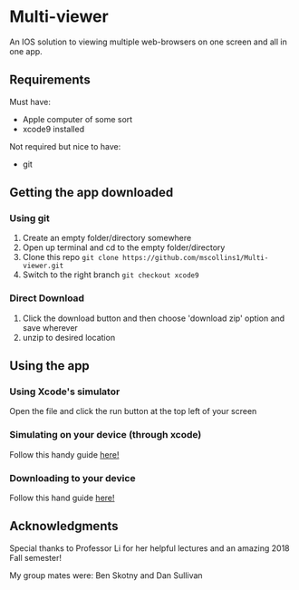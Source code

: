 # Multi-viewer
An IOS solution to viewing multiple web-browsers on one screen and all in one app.

## Requirements
Must have:
* Apple computer of some sort
* xcode9 installed

Not required but nice to have:
* git

## Getting the app downloaded
### Using git
1. Create an empty folder/directory somewhere
2. Open up terminal and cd to the empty folder/directory
3. Clone this repo
`git clone https://github.com/mscollins1/Multi-viewer.git`
4. Switch to the right branch
`git checkout xcode9`
### Direct Download
1. Click the download button and then choose 'download zip' option and save wherever
2. unzip to desired location

## Using the app

### Using Xcode's simulator
Open the file and click the run button at the top left of your screen

### Simulating on your device (through xcode)
Follow this handy guide [here!](https://www.twilio.com/blog/2018/07/how-to-test-your-ios-application-on-a-real-device.html)

### Downloading to your device
Follow this hand guide [here!](https://docs.monaca.io/en/products_guide/monaca_ide/deploy/non_market_deploy/)

## Acknowledgments
Special thanks to Professor Li for her helpful lectures and an amazing 2018 Fall semester!

My group mates were: Ben Skotny and Dan Sullivan
